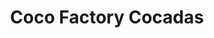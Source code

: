 ---
title: "Coco Factory Cocadas"
url: /caracas/coco-factory-cocadas-av-principal-de-el-hatillo/
shop: Getränke
---